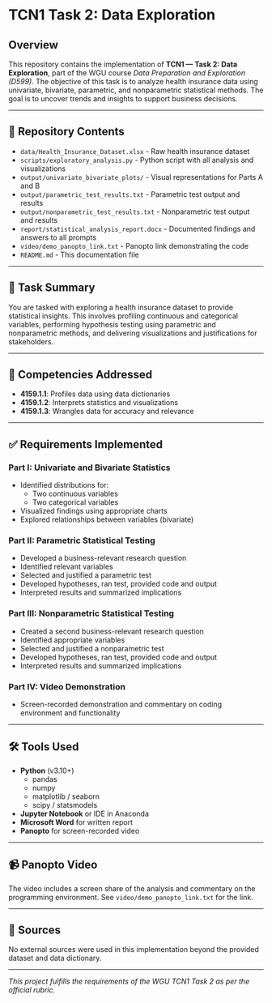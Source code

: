 # TCN1 Task 2: Data Exploration

## Overview

This repository contains the implementation of **TCN1 — Task 2: Data Exploration**, part of the WGU course *Data Preparation and Exploration (D599)*. The objective of this task is to analyze health insurance data using univariate, bivariate, parametric, and nonparametric statistical methods. The goal is to uncover trends and insights to support business decisions.

---

## 📁 Repository Contents

- `data/Health_Insurance_Dataset.xlsx` - Raw health insurance dataset
- `scripts/exploratory_analysis.py` - Python script with all analysis and visualizations
- `output/univariate_bivariate_plots/` - Visual representations for Parts A and B
- `output/parametric_test_results.txt` - Parametric test output and results
- `output/nonparametric_test_results.txt` - Nonparametric test output and results
- `report/statistical_analysis_report.docx` - Documented findings and answers to all prompts
- `video/demo_panopto_link.txt` - Panopto link demonstrating the code
- `README.md` - This documentation file

---

## 🧾 Task Summary

You are tasked with exploring a health insurance dataset to provide statistical insights. This involves profiling continuous and categorical variables, performing hypothesis testing using parametric and nonparametric methods, and delivering visualizations and justifications for stakeholders.

---

## 🧠 Competencies Addressed

- **4159.1.1**: Profiles data using data dictionaries
- **4159.1.2**: Interprets statistics and visualizations
- **4159.1.3**: Wrangles data for accuracy and relevance

---

## ✅ Requirements Implemented

### Part I: Univariate and Bivariate Statistics
- Identified distributions for:
  - Two continuous variables
  - Two categorical variables
- Visualized findings using appropriate charts
- Explored relationships between variables (bivariate)

### Part II: Parametric Statistical Testing
- Developed a business-relevant research question
- Identified relevant variables
- Selected and justified a parametric test
- Developed hypotheses, ran test, provided code and output
- Interpreted results and summarized implications

### Part III: Nonparametric Statistical Testing
- Created a second business-relevant research question
- Identified appropriate variables
- Selected and justified a nonparametric test
- Developed hypotheses, ran test, provided code and output
- Interpreted results and summarized implications

### Part IV: Video Demonstration
- Screen-recorded demonstration and commentary on coding environment and functionality

---

## 🛠 Tools Used

- **Python** (v3.10+)
  - pandas
  - numpy
  - matplotlib / seaborn
  - scipy / statsmodels
- **Jupyter Notebook** or IDE in Anaconda
- **Microsoft Word** for written report
- **Panopto** for screen-recorded video

---

## 📹 Panopto Video

The video includes a screen share of the analysis and commentary on the programming environment. See `video/demo_panopto_link.txt` for the link.

---

## 📄 Sources

No external sources were used in this implementation beyond the provided dataset and data dictionary.

---

*This project fulfills the requirements of the WGU TCN1 Task 2 as per the official rubric.*
